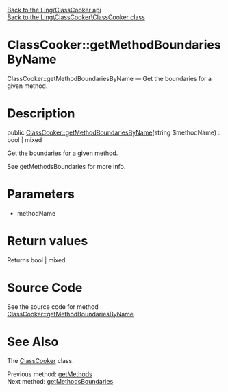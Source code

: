 [Back to the Ling/ClassCooker api](https://github.com/lingtalfi/ClassCooker/blob/master/doc/api/Ling/ClassCooker.md)<br>
[Back to the Ling\ClassCooker\ClassCooker class](https://github.com/lingtalfi/ClassCooker/blob/master/doc/api/Ling/ClassCooker/ClassCooker.md)


ClassCooker::getMethodBoundariesByName
================



ClassCooker::getMethodBoundariesByName — Get the boundaries for a given method.




Description
================


public [ClassCooker::getMethodBoundariesByName](https://github.com/lingtalfi/ClassCooker/blob/master/doc/api/Ling/ClassCooker/ClassCooker/getMethodBoundariesByName.md)(string $methodName) : bool | mixed




Get the boundaries for a given method.

See getMethodsBoundaries for more info.




Parameters
================


- methodName

    


Return values
================

Returns bool | mixed.








Source Code
===========
See the source code for method [ClassCooker::getMethodBoundariesByName](https://github.com/lingtalfi/ClassCooker/blob/master/ClassCooker.php#L460-L467)


See Also
================

The [ClassCooker](https://github.com/lingtalfi/ClassCooker/blob/master/doc/api/Ling/ClassCooker/ClassCooker.md) class.

Previous method: [getMethods](https://github.com/lingtalfi/ClassCooker/blob/master/doc/api/Ling/ClassCooker/ClassCooker/getMethods.md)<br>Next method: [getMethodsBoundaries](https://github.com/lingtalfi/ClassCooker/blob/master/doc/api/Ling/ClassCooker/ClassCooker/getMethodsBoundaries.md)<br>

